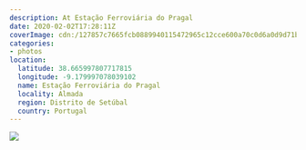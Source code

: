 ```yaml
---
description: At Estação Ferroviária do Pragal
date: 2020-02-02T17:28:11Z
coverImage: cdn:/127857c7665fcb0889940115472965c12cce600a70c0d6a0d9d71b0afe514458
categories:
- photos
location:
  latitude: 38.665997807717815
  longitude: -9.179997078039102
  name: Estação Ferroviária do Pragal
  locality: Almada
  region: Distrito de Setúbal
  country: Portugal
---
```


![](cdn:/127857c7665fcb0889940115472965c12cce600a70c0d6a0d9d71b0afe514458?class=fw)
